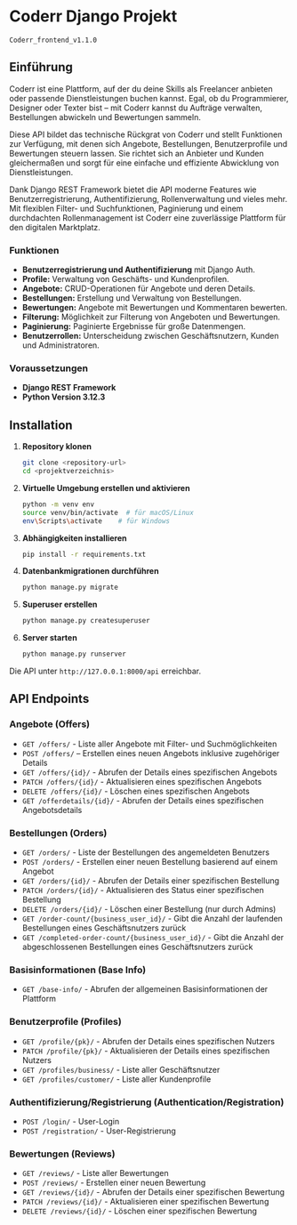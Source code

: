 # Coderr Django Projekt
    Coderr_frontend_v1.1.0
    

## Einführung
Coderr ist eine Plattform, auf der du deine Skills als Freelancer anbieten oder passende Dienstleistungen buchen kannst. Egal, ob du Programmierer, Designer oder Texter bist – mit Coderr kannst du Aufträge verwalten, Bestellungen abwickeln und Bewertungen sammeln. 

Diese API bildet das technische Rückgrat von Coderr und stellt Funktionen zur Verfügung, mit denen sich Angebote, Bestellungen, Benutzerprofile und Bewertungen steuern lassen. Sie richtet sich an Anbieter und Kunden gleichermaßen und sorgt für eine einfache und effiziente Abwicklung von Dienstleistungen.

Dank Django REST Framework bietet die API moderne Features wie Benutzerregistrierung, Authentifizierung, Rollenverwaltung und vieles mehr. Mit flexiblen Filter- und Suchfunktionen, Paginierung und einem durchdachten Rollenmanagement ist Coderr eine zuverlässige Plattform für den digitalen Marktplatz.

### Funktionen
- **Benutzerregistrierung und Authentifizierung** mit Django Auth.
- **Profile:** Verwaltung von Geschäfts- und Kundenprofilen.
- **Angebote:** CRUD-Operationen für Angebote und deren Details.
- **Bestellungen:** Erstellung und Verwaltung von Bestellungen.
- **Bewertungen:** Angebote mit Bewertungen und Kommentaren bewerten.
- **Filterung:** Möglichkeit zur Filterung von Angeboten und Bewertungen.
- **Paginierung:** Paginierte Ergebnisse für große Datenmengen.
- **Benutzerrollen:** Unterscheidung zwischen Geschäftsnutzern, Kunden und Administratoren.

### Voraussetzungen
- **Django REST Framework**
- **Python Version 3.12.3**

## Installation
1. **Repository klonen**
   ```sh
   git clone <repository-url>
   cd <projektverzeichnis>
   ```
2. **Virtuelle Umgebung erstellen und aktivieren**
   ```sh
   python -m venv env
   source venv/bin/activate  # für macOS/Linux
   env\Scripts\activate    # für Windows
   ```
3. **Abhängigkeiten installieren**
   ```sh
   pip install -r requirements.txt
   ```
4. **Datenbankmigrationen durchführen**
   ```sh
   python manage.py migrate
   ```
5. **Superuser erstellen**
   ```sh
   python manage.py createsuperuser
   ```
6. **Server starten**
   ```sh
   python manage.py runserver
   ```

Die API unter `http://127.0.0.1:8000/api` erreichbar.



## API Endpoints

### Angebote (Offers)
- `GET /offers/` - Liste aller Angebote mit Filter- und Suchmöglichkeiten
- `POST /offers/` – Erstellen eines neuen Angebots inklusive zugehöriger Details
- `GET /offers/{id}/` - Abrufen der Details eines spezifischen Angebots
- `PATCH /offers/{id}/` - Aktualisieren eines spezifischen Angebots
- `DELETE /offers/{id}/` - Löschen eines spezifischen Angebots
- `GET /offerdetails/{id}/` - Abrufen der Details eines spezifischen Angebotsdetails

### Bestellungen (Orders)
- `GET /orders/` - Liste der Bestellungen des angemeldeten Benutzers
- `POST /orders/` - Erstellen einer neuen Bestellung basierend auf einem Angebot
- `GET /orders/{id}/` - Abrufen der Details einer spezifischen Bestellung
- `PATCH /orders/{id}/` - Aktualisieren des Status einer spezifischen Bestellung
- `DELETE /orders/{id}/` - Löschen einer Bestellung (nur durch Admins)
- `GET /order-count/{business_user_id}/` - Gibt die Anzahl der laufenden Bestellungen eines Geschäftsnutzers zurück
- `GET /completed-order-count/{business_user_id}/` - Gibt die Anzahl der abgeschlossenen Bestellungen eines Geschäftsnutzers zurück

### Basisinformationen (Base Info)
- `GET /base-info/` - Abrufen der allgemeinen Basisinformationen der Plattform

### Benutzerprofile (Profiles)
- `GET /profile/{pk}/` - Abrufen der Details eines spezifischen Nutzers
- `PATCH /profile/{pk}/` - Aktualisieren der Details eines spezifischen Nutzers
- `GET /profiles/business/` - Liste aller Geschäftsnutzer
- `GET /profiles/customer/` - Liste aller Kundenprofile

### Authentifizierung/Registrierung (Authentication/Registration)
- `POST /login/` - User-Login
- `POST /registration/` - User-Registrierung

### Bewertungen (Reviews)
- `GET /reviews/` - Liste aller Bewertungen
- `POST /reviews/` - Erstellen einer neuen Bewertung
- `GET /reviews/{id}/` - Abrufen der Details einer spezifischen Bewertung
- `PATCH /reviews/{id}/` - Aktualisieren einer spezifischen Bewertung
- `DELETE /reviews/{id}/` - Löschen einer spezifischen Bewertung